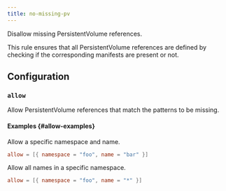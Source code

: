 ```yaml
---
title: no-missing-pv
---
```


Disallow missing PersistentVolume references.

This rule ensures that all PersistentVolume references are defined by checking if the corresponding manifests are present or not.

## Configuration

### `allow`

Allow PersistentVolume references that match the patterns to be missing.

#### Examples {#allow-examples}

Allow a specific namespace and name.

```toml
allow = [{ namespace = "foo", name = "bar" }]
```

Allow all names in a specific namespace.

```toml
allow = [{ namespace = "foo", name = "*" }]
```
